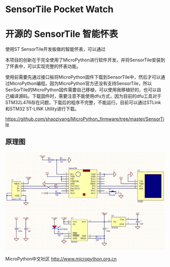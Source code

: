# SensorTile Pocket Watch

# 开源的 SensorTile 智能怀表

使用ST SensorTile开发板做的智能怀表，可以通过

本项目的创新在于完全使用了MicroPython进行软件开发，并将SensorTile安装到了怀表中，可以实现完整的怀表功能。

使用前需要先通过接口板将MicroPython固件下载到SensorTile中，然后才可以通过MicroPython编程。因为MicroPython官方还没有支持SensorTile，所以SenSorTile的MicroPython固件需要自己移植，可以使用我移植好的，也可以自己编译源码。下载固件时，需要注意不能使用dfu方式，因为目前的dfu工具对于STM32L476存在问题，下载后的程序不完整，不能运行。目前可以通过STLink和STM32 ST-LINK Utility进行下载。

https://github.com/shaoziyang/MicroPython_firmware/tree/master/SensorTile

## 原理图

![sch](sch.jpg)

MicroPython中文社区
http://www.micropython.org.cn


